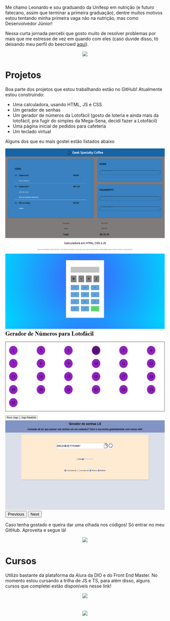 <link href="style.css" rel="stylesheet">
<link href="https://cdn.jsdelivr.net/npm/bootstrap@5.3.0-alpha1/dist/css/bootstrap.min.css" rel="stylesheet" integrity="sha384-GLhlTQ8iRABdZLl6O3oVMWSktQOp6b7In1Zl3/Jr59b6EGGoI1aFkw7cmDA6j6gD" crossorigin="anonymous">

Me chamo Leonardo e sou graduando da Unifesp em nutrição (e futuro fatecano, assim que terminar a primeira graduação),
dentre muitos motivos estou tentando minha primeira vaga não na nutrição, mas como Desenvolvedor Júnior!

Nessa curta jornada percebi que gosto muito de resolver problemas por mais que me estresse de vez em quando com eles (caso duvide disso, tô deixando meu perfil do beecrowd <a href="https://www.beecrowd.com.br/judge/pt/profile/815800" target="_blank">aqui<a>).

<div>
<center>
     <img width="500cm" src="https://github-readme-stats.vercel.app/api/top-langs/?username=leonardosf98&theme=midnight-purple&show_icons=true&hide_title=true">
</center>
</div>

# Projetos

Boa parte dos projetos que estou trabalhando estão no GitHub! Atualmente estou construíndo:

- Uma calculadora, usando HTML, JS e CSS
- Um gerador de senhas
- Um gerador de números da Lotofácil (gosto de loteria e ainda mais da lotofácil, pra fugir do simples da Mega-Sena,
  decidi fazer a Lotofácil)
- Uma página inicial de pedidos para cafeteria
- Um teclado virtual

Alguns dos que eu mais gostei estão listados abaixo

<div id="carouselExample" class="carousel slide">
     <div class="carousel-inner">
        <div class="carousel-item active">
                <a href="https://intro-webdev-brown.vercel.app/" target="blank"><img src="assets/menu-cafe.png" class="d-block w-100" alt="Screenshot da página do menu do café"></a> 
          </div>
          <div class="carousel-item">
               <a href="https://calculadora-leonardosf98.netlify.app/" target="blank">  <img src="assets/calculadora.png" class="d-block w-100" alt="Imagem da página da calculadora"></a> 
          </div>
          <div class="carousel-item">
                <a href="https://gerador-lotofacil.netlify.app/" target="blank"><img src="assets/lotofacil.png" class="d-block w-100" alt="Screenshot da página do gerador de lotofacil"></a> 
          </div>
          <div class="carousel-item">
                <a href="https://gerador-de-senhas-two-umber.vercel.app/" target="blank"><img src="assets/gerador-de-senha.png" class="d-block w-100" alt="Screenshot da página do gerador de senhas"></a> 
          </div>
        <button class="carousel-control-prev" type="button" data-bs-target="#carouselExample" data-bs-slide="prev">
          <span class="carousel-control-prev-icon" aria-hidden="true"></span>
          <span class="visually-hidden">Previous</span>
        </button>
        <button class="carousel-control-next" type="button" data-bs-target="#carouselExample" data-bs-slide="next">
          <span class="carousel-control-next-icon" aria-hidden="true"></span>
          <span class="visually-hidden">Next</span>
        </button>
</div>
</div>

Caso tenha gostado e queira dar uma olhada nos códigos! Só entrar no meu GitHub. Aproveita e segue lá!

<center>
 <a href="https://github.com/leonardosf98" target="_blank"> <img width="400cm" src="https://github.githubassets.com/images/modules/logos_page/GitHub-Mark.png"> </a>
</center>

# Cursos

Utilizo bastante da plataforma da Alura da DIO e do Front End Master. No momento estou cursando a trilha de JS e TS, para além disso, alguns cursos que completei estão disponíveis nesse link!

<center>
<a href="https://cursos.alura.com.br/user/leonardo-f98" target="_blank"> <img width="200cm" src="https://play-lh.googleusercontent.com/IDLZXWHLCVun428g_YGnR2HgnoIUlIRNfkmEEM0hmrzhBKZrhJ5UwM0_eHaWQT4gXAs"> </a> 
<br>
<br>
<br>
<a href="https://web.dio.me/users/leonardo-f98?tab=skills" target="_blank"> <img align="center" width="250cm" src="https://hermes.digitalinnovation.one/companies/a169bb67-5f72-4289-9778-fcea58dfa19a.png"> </a>

</center>

<script src="https://cdn.jsdelivr.net/npm/bootstrap@5.3.0-alpha1/dist/js/bootstrap.bundle.min.js" integrity="sha384-w76AqPfDkMBDXo30jS1Sgez6pr3x5MlQ1ZAGC+nuZB+EYdgRZgiwxhTBTkF7CXvN" crossorigin="anonymous"></script>

